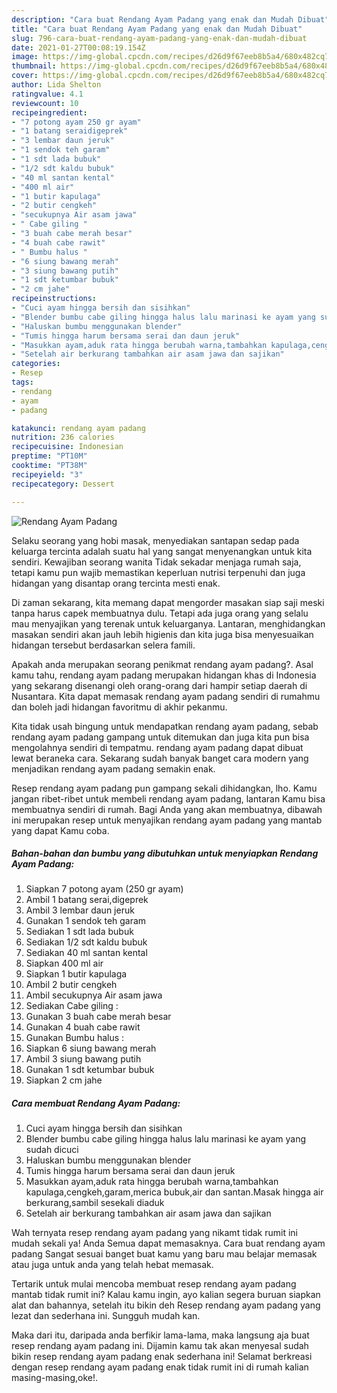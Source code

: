 ```yaml
---
description: "Cara buat Rendang Ayam Padang yang enak dan Mudah Dibuat"
title: "Cara buat Rendang Ayam Padang yang enak dan Mudah Dibuat"
slug: 796-cara-buat-rendang-ayam-padang-yang-enak-dan-mudah-dibuat
date: 2021-01-27T00:08:19.154Z
image: https://img-global.cpcdn.com/recipes/d26d9f67eeb8b5a4/680x482cq70/rendang-ayam-padang-foto-resep-utama.jpg
thumbnail: https://img-global.cpcdn.com/recipes/d26d9f67eeb8b5a4/680x482cq70/rendang-ayam-padang-foto-resep-utama.jpg
cover: https://img-global.cpcdn.com/recipes/d26d9f67eeb8b5a4/680x482cq70/rendang-ayam-padang-foto-resep-utama.jpg
author: Lida Shelton
ratingvalue: 4.1
reviewcount: 10
recipeingredient:
- "7 potong ayam 250 gr ayam"
- "1 batang seraidigeprek"
- "3 lembar daun jeruk"
- "1 sendok teh garam"
- "1 sdt lada bubuk"
- "1/2 sdt kaldu bubuk"
- "40 ml santan kental"
- "400 ml air"
- "1 butir kapulaga"
- "2 butir cengkeh"
- "secukupnya Air asam jawa"
- " Cabe giling "
- "3 buah cabe merah besar"
- "4 buah cabe rawit"
- " Bumbu halus "
- "6 siung bawang merah"
- "3 siung bawang putih"
- "1 sdt ketumbar bubuk"
- "2 cm jahe"
recipeinstructions:
- "Cuci ayam hingga bersih dan sisihkan"
- "Blender bumbu cabe giling hingga halus lalu marinasi ke ayam yang sudah dicuci"
- "Haluskan bumbu menggunakan blender"
- "Tumis hingga harum bersama serai dan daun jeruk"
- "Masukkan ayam,aduk rata hingga berubah warna,tambahkan kapulaga,cengkeh,garam,merica bubuk,air dan santan.Masak hingga air berkurang,sambil sesekali diaduk"
- "Setelah air berkurang tambahkan air asam jawa dan sajikan"
categories:
- Resep
tags:
- rendang
- ayam
- padang

katakunci: rendang ayam padang 
nutrition: 236 calories
recipecuisine: Indonesian
preptime: "PT10M"
cooktime: "PT38M"
recipeyield: "3"
recipecategory: Dessert

---
```



![Rendang Ayam Padang](https://img-global.cpcdn.com/recipes/d26d9f67eeb8b5a4/680x482cq70/rendang-ayam-padang-foto-resep-utama.jpg)

Selaku seorang yang hobi masak, menyediakan santapan sedap pada keluarga tercinta adalah suatu hal yang sangat menyenangkan untuk kita sendiri. Kewajiban seorang  wanita Tidak sekadar menjaga rumah saja, tetapi kamu pun wajib memastikan keperluan nutrisi terpenuhi dan juga hidangan yang disantap orang tercinta mesti enak.

Di zaman  sekarang, kita memang dapat mengorder masakan siap saji meski tanpa harus capek membuatnya dulu. Tetapi ada juga orang yang selalu mau menyajikan yang terenak untuk keluarganya. Lantaran, menghidangkan masakan sendiri akan jauh lebih higienis dan kita juga bisa menyesuaikan hidangan tersebut berdasarkan selera famili. 



Apakah anda merupakan seorang penikmat rendang ayam padang?. Asal kamu tahu, rendang ayam padang merupakan hidangan khas di Indonesia yang sekarang disenangi oleh orang-orang dari hampir setiap daerah di Nusantara. Kita dapat memasak rendang ayam padang sendiri di rumahmu dan boleh jadi hidangan favoritmu di akhir pekanmu.

Kita tidak usah bingung untuk mendapatkan rendang ayam padang, sebab rendang ayam padang gampang untuk ditemukan dan juga kita pun bisa mengolahnya sendiri di tempatmu. rendang ayam padang dapat dibuat lewat beraneka cara. Sekarang sudah banyak banget cara modern yang menjadikan rendang ayam padang semakin enak.

Resep rendang ayam padang pun gampang sekali dihidangkan, lho. Kamu jangan ribet-ribet untuk membeli rendang ayam padang, lantaran Kamu bisa membuatnya sendiri di rumah. Bagi Anda yang akan membuatnya, dibawah ini merupakan resep untuk menyajikan rendang ayam padang yang mantab yang dapat Kamu coba.

<!--inarticleads1-->

##### Bahan-bahan dan bumbu yang dibutuhkan untuk menyiapkan Rendang Ayam Padang:

1. Siapkan 7 potong ayam (250 gr ayam)
1. Ambil 1 batang serai,digeprek
1. Ambil 3 lembar daun jeruk
1. Gunakan 1 sendok teh garam
1. Sediakan 1 sdt lada bubuk
1. Sediakan 1/2 sdt kaldu bubuk
1. Sediakan 40 ml santan kental
1. Siapkan 400 ml air
1. Siapkan 1 butir kapulaga
1. Ambil 2 butir cengkeh
1. Ambil secukupnya Air asam jawa
1. Sediakan  Cabe giling :
1. Gunakan 3 buah cabe merah besar
1. Gunakan 4 buah cabe rawit
1. Gunakan  Bumbu halus :
1. Siapkan 6 siung bawang merah
1. Ambil 3 siung bawang putih
1. Gunakan 1 sdt ketumbar bubuk
1. Siapkan 2 cm jahe




<!--inarticleads2-->

##### Cara membuat Rendang Ayam Padang:

1. Cuci ayam hingga bersih dan sisihkan
1. Blender bumbu cabe giling hingga halus lalu marinasi ke ayam yang sudah dicuci
1. Haluskan bumbu menggunakan blender
1. Tumis hingga harum bersama serai dan daun jeruk
1. Masukkan ayam,aduk rata hingga berubah warna,tambahkan kapulaga,cengkeh,garam,merica bubuk,air dan santan.Masak hingga air berkurang,sambil sesekali diaduk
1. Setelah air berkurang tambahkan air asam jawa dan sajikan




Wah ternyata resep rendang ayam padang yang nikamt tidak rumit ini mudah sekali ya! Anda Semua dapat memasaknya. Cara buat rendang ayam padang Sangat sesuai banget buat kamu yang baru mau belajar memasak atau juga untuk anda yang telah hebat memasak.

Tertarik untuk mulai mencoba membuat resep rendang ayam padang mantab tidak rumit ini? Kalau kamu ingin, ayo kalian segera buruan siapkan alat dan bahannya, setelah itu bikin deh Resep rendang ayam padang yang lezat dan sederhana ini. Sungguh mudah kan. 

Maka dari itu, daripada anda berfikir lama-lama, maka langsung aja buat resep rendang ayam padang ini. Dijamin kamu tak akan menyesal sudah bikin resep rendang ayam padang enak sederhana ini! Selamat berkreasi dengan resep rendang ayam padang enak tidak rumit ini di rumah kalian masing-masing,oke!.


